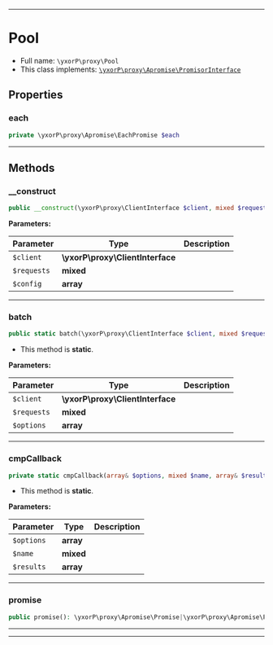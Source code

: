 ***

# Pool





* Full name: `\yxorP\proxy\Pool`
* This class implements:
[`\yxorP\proxy\Apromise\PromisorInterface`](./Apromise/PromisorInterface.md)



## Properties


### each



```php
private \yxorP\proxy\Apromise\EachPromise $each
```






***

## Methods


### __construct



```php
public __construct(\yxorP\proxy\ClientInterface $client, mixed $requests, array $config = []): mixed
```








**Parameters:**

| Parameter | Type | Description |
|-----------|------|-------------|
| `$client` | **\yxorP\proxy\ClientInterface** |  |
| `$requests` | **mixed** |  |
| `$config` | **array** |  |




***

### batch



```php
public static batch(\yxorP\proxy\ClientInterface $client, mixed $requests, array $options = []): array
```



* This method is **static**.




**Parameters:**

| Parameter | Type | Description |
|-----------|------|-------------|
| `$client` | **\yxorP\proxy\ClientInterface** |  |
| `$requests` | **mixed** |  |
| `$options` | **array** |  |




***

### cmpCallback



```php
private static cmpCallback(array& $options, mixed $name, array& $results): mixed
```



* This method is **static**.




**Parameters:**

| Parameter | Type | Description |
|-----------|------|-------------|
| `$options` | **array** |  |
| `$name` | **mixed** |  |
| `$results` | **array** |  |




***

### promise



```php
public promise(): \yxorP\proxy\Apromise\Promise|\yxorP\proxy\Apromise\PromiseInterface
```











***


***

